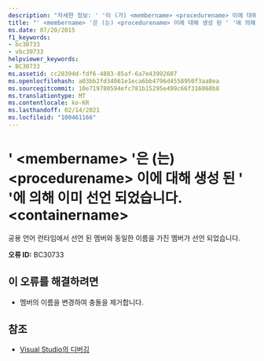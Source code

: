 ```yaml
---
description: "자세한 정보: ' '이 (가) <membername> <procedurename> 이에 대해 생성 된 ' '에 이미 선언 되었습니다. <containername>"
title: "' <membername> '은 (는) <procedurename> 이에 대해 생성 된 ' '에 의해 이미 선언 되었습니다. <containername>"
ms.date: 07/20/2015
f1_keywords:
- bc30733
- vbc30733
helpviewer_keywords:
- BC30733
ms.assetid: cc28394d-fdf6-4883-85af-6a7e43992607
ms.openlocfilehash: a03bb2fd34061e1eca6bb4796d4558950f3aa8ea
ms.sourcegitcommit: 10e719780594efc781b15295e499c66f316068b8
ms.translationtype: MT
ms.contentlocale: ko-KR
ms.lasthandoff: 02/14/2021
ms.locfileid: "100461166"
---
```

# <a name="membername-is-already-declared-by-procedurename-which-was-generated-for-this-containername"></a>' \<membername> '은 (는) \<procedurename> 이에 대해 생성 된 ' '에 의해 이미 선언 되었습니다. \<containername>

공용 언어 런타임에서 선언 된 멤버와 동일한 이름을 가진 멤버가 선언 되었습니다.

**오류 ID:** BC30733

## <a name="to-correct-this-error"></a>이 오류를 해결하려면

- 멤버의 이름을 변경하여 충돌을 제거합니다.

## <a name="see-also"></a>참조

- [Visual Studio의 디버깅](/visualstudio/debugger/debugger-feature-tour)
